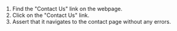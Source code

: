 1. Find the "Contact Us" link on the webpage.
2. Click on the "Contact Us" link.
3. Assert that it navigates to the contact page without any errors.